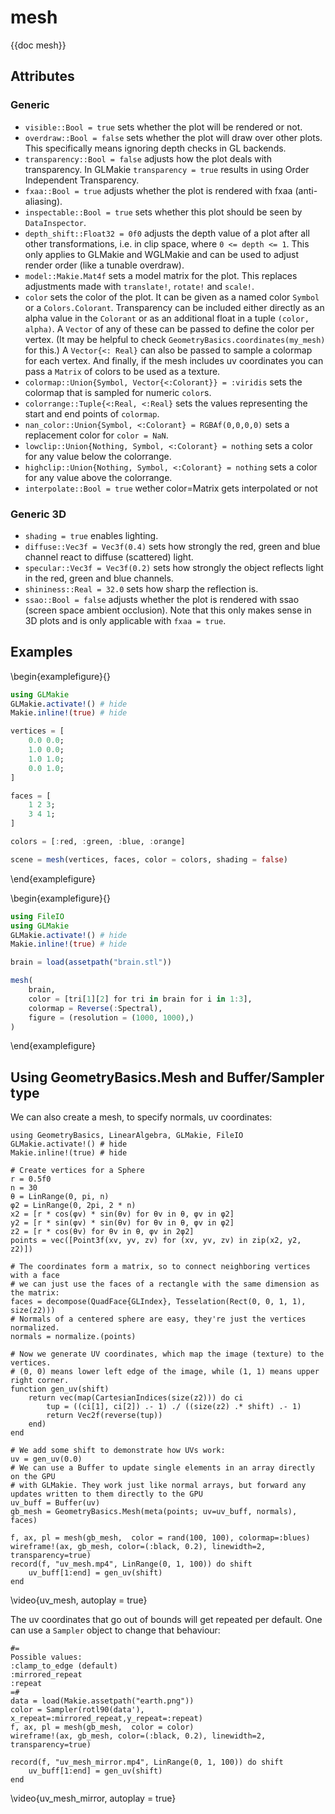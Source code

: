 # mesh

{{doc mesh}}

## Attributes

### Generic

- `visible::Bool = true` sets whether the plot will be rendered or not.
- `overdraw::Bool = false` sets whether the plot will draw over other plots. This specifically means ignoring depth checks in GL backends.
- `transparency::Bool = false` adjusts how the plot deals with transparency. In GLMakie `transparency = true` results in using Order Independent Transparency.
- `fxaa::Bool = true` adjusts whether the plot is rendered with fxaa (anti-aliasing).
- `inspectable::Bool = true` sets whether this plot should be seen by `DataInspector`.
- `depth_shift::Float32 = 0f0` adjusts the depth value of a plot after all other transformations, i.e. in clip space, where `0 <= depth <= 1`. This only applies to GLMakie and WGLMakie and can be used to adjust render order (like a tunable overdraw).
- `model::Makie.Mat4f` sets a model matrix for the plot. This replaces adjustments made with `translate!`, `rotate!` and `scale!`.
- `color` sets the color of the plot. It can be given as a named color `Symbol` or a `Colors.Colorant`. Transparency can be included either directly as an alpha value in the `Colorant` or as an additional float in a tuple `(color, alpha)`. A `Vector` of any of these can be passed to define the color per vertex. (It may be helpful to check `GeometryBasics.coordinates(my_mesh)` for this.) A `Vector{<: Real}` can also be passed to sample a colormap for each vertex. And finally, if the mesh includes uv coordinates you can pass a `Matrix` of colors to be used as a texture.
- `colormap::Union{Symbol, Vector{<:Colorant}} = :viridis` sets the colormap that is sampled for numeric `color`s.
- `colorrange::Tuple{<:Real, <:Real}` sets the values representing the start and end points of `colormap`.
- `nan_color::Union{Symbol, <:Colorant} = RGBAf(0,0,0,0)` sets a replacement color for `color = NaN`.
- `lowclip::Union{Nothing, Symbol, <:Colorant} = nothing` sets a color for any value below the colorrange.
- `highclip::Union{Nothing, Symbol, <:Colorant} = nothing` sets a color for any value above the colorrange.
- `interpolate::Bool = true` wether color=Matrix gets interpolated or not

### Generic 3D

- `shading = true` enables lighting.
- `diffuse::Vec3f = Vec3f(0.4)` sets how strongly the red, green and blue channel react to diffuse (scattered) light.
- `specular::Vec3f = Vec3f(0.2)` sets how strongly the object reflects light in the red, green and blue channels.
- `shininess::Real = 32.0` sets how sharp the reflection is.
- `ssao::Bool = false` adjusts whether the plot is rendered with ssao (screen space ambient occlusion). Note that this only makes sense in 3D plots and is only applicable with `fxaa = true`.


## Examples

\begin{examplefigure}{}
```julia
using GLMakie
GLMakie.activate!() # hide
Makie.inline!(true) # hide

vertices = [
    0.0 0.0;
    1.0 0.0;
    1.0 1.0;
    0.0 1.0;
]

faces = [
    1 2 3;
    3 4 1;
]

colors = [:red, :green, :blue, :orange]

scene = mesh(vertices, faces, color = colors, shading = false)
```
\end{examplefigure}

\begin{examplefigure}{}
```julia
using FileIO
using GLMakie
GLMakie.activate!() # hide
Makie.inline!(true) # hide

brain = load(assetpath("brain.stl"))

mesh(
    brain,
    color = [tri[1][2] for tri in brain for i in 1:3],
    colormap = Reverse(:Spectral),
    figure = (resolution = (1000, 1000),)
)
```
\end{examplefigure}

## Using GeometryBasics.Mesh and Buffer/Sampler type

We can also create a mesh, to specify normals, uv coordinates:

```julia:mesh
using GeometryBasics, LinearAlgebra, GLMakie, FileIO
GLMakie.activate!() # hide
Makie.inline!(true) # hide

# Create vertices for a Sphere
r = 0.5f0
n = 30
θ = LinRange(0, pi, n)
φ2 = LinRange(0, 2pi, 2 * n)
x2 = [r * cos(φv) * sin(θv) for θv in θ, φv in φ2]
y2 = [r * sin(φv) * sin(θv) for θv in θ, φv in φ2]
z2 = [r * cos(θv) for θv in θ, φv in 2φ2]
points = vec([Point3f(xv, yv, zv) for (xv, yv, zv) in zip(x2, y2, z2)])

# The coordinates form a matrix, so to connect neighboring vertices with a face
# we can just use the faces of a rectangle with the same dimension as the matrix:
faces = decompose(QuadFace{GLIndex}, Tesselation(Rect(0, 0, 1, 1), size(z2)))
# Normals of a centered sphere are easy, they're just the vertices normalized.
normals = normalize.(points)

# Now we generate UV coordinates, which map the image (texture) to the vertices.
# (0, 0) means lower left edge of the image, while (1, 1) means upper right corner.
function gen_uv(shift)
    return vec(map(CartesianIndices(size(z2))) do ci
        tup = ((ci[1], ci[2]) .- 1) ./ ((size(z2) .* shift) .- 1)
        return Vec2f(reverse(tup))
    end)
end

# We add some shift to demonstrate how UVs work:
uv = gen_uv(0.0)
# We can use a Buffer to update single elements in an array directly on the GPU
# with GLMakie. They work just like normal arrays, but forward any updates written to them directly to the GPU
uv_buff = Buffer(uv)
gb_mesh = GeometryBasics.Mesh(meta(points; uv=uv_buff, normals), faces)

f, ax, pl = mesh(gb_mesh,  color = rand(100, 100), colormap=:blues)
wireframe!(ax, gb_mesh, color=(:black, 0.2), linewidth=2, transparency=true)
record(f, "uv_mesh.mp4", LinRange(0, 1, 100)) do shift
    uv_buff[1:end] = gen_uv(shift)
end
```
\video{uv_mesh, autoplay = true}

The uv coordinates that go out of bounds will get repeated per default.
One can use a `Sampler` object to change that behaviour:

```julia:mesh
#=
Possible values:
:clamp_to_edge (default)
:mirrored_repeat
:repeat
=#
data = load(Makie.assetpath("earth.png"))
color = Sampler(rotl90(data'), x_repeat=:mirrored_repeat,y_repeat=:repeat)
f, ax, pl = mesh(gb_mesh,  color = color)
wireframe!(ax, gb_mesh, color=(:black, 0.2), linewidth=2, transparency=true)

record(f, "uv_mesh_mirror.mp4", LinRange(0, 1, 100)) do shift
    uv_buff[1:end] = gen_uv(shift)
end
```
\video{uv_mesh_mirror, autoplay = true}
